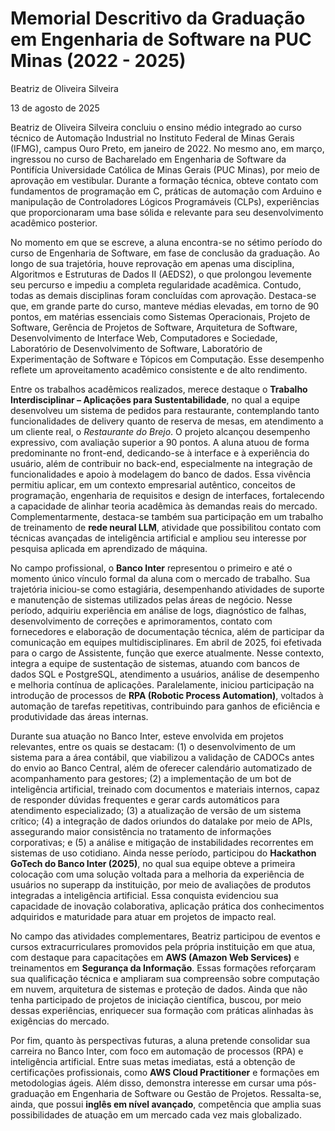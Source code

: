 # Memorial Descritivo da Graduação em Engenharia de Software na PUC Minas (2022 - 2025)

Beatriz de Oliveira Silveira

13 de agosto de 2025


Beatriz de Oliveira Silveira concluiu o ensino médio integrado ao curso técnico de Automação Industrial no Instituto Federal de Minas Gerais (IFMG), campus Ouro Preto, em janeiro de 2022. No mesmo ano, em março, ingressou no curso de Bacharelado em Engenharia de Software da Pontifícia Universidade Católica de Minas Gerais (PUC Minas), por meio de aprovação em vestibular. Durante a formação técnica, obteve contato com fundamentos de programação em C, práticas de automação com Arduino e manipulação de Controladores Lógicos Programáveis (CLPs), experiências que proporcionaram uma base sólida e relevante para seu desenvolvimento acadêmico posterior.

No momento em que se escreve, a aluna encontra-se no sétimo período do curso de Engenharia de Software, em fase de conclusão da graduação. Ao longo de sua trajetória, houve reprovação em apenas uma disciplina, Algoritmos e Estruturas de Dados II (AEDS2), o que prolongou levemente seu percurso e impediu a completa regularidade acadêmica. Contudo, todas as demais disciplinas foram concluídas com aprovação. Destaca-se que, em grande parte do curso, manteve médias elevadas, em torno de 90 pontos, em matérias essenciais como Sistemas Operacionais, Projeto de Software, Gerência de Projetos de Software, Arquitetura de Software, Desenvolvimento de Interface Web, Computadores e Sociedade, Laboratório de Desenvolvimento de Software, Laboratório de Experimentação de Software e Tópicos em Computação. Esse desempenho reflete um aproveitamento acadêmico consistente e de alto rendimento.

Entre os trabalhos acadêmicos realizados, merece destaque o **Trabalho Interdisciplinar – Aplicações para Sustentabilidade**, no qual a equipe desenvolveu um sistema de pedidos para restaurante, contemplando tanto funcionalidades de delivery quanto de reserva de mesas, em atendimento a um cliente real, o *Restaurante do Brejo*. O projeto alcançou desempenho expressivo, com avaliação superior a 90 pontos. A aluna atuou de forma predominante no front-end, dedicando-se à interface e à experiência do usuário, além de contribuir no back-end, especialmente na integração de funcionalidades e apoio à modelagem do banco de dados. Essa vivência permitiu aplicar, em um contexto empresarial autêntico, conceitos de programação, engenharia de requisitos e design de interfaces, fortalecendo a capacidade de alinhar teoria acadêmica às demandas reais do mercado. Complementarmente, destaca-se também sua participação em um trabalho de treinamento de **rede neural LLM**, atividade que possibilitou contato com técnicas avançadas de inteligência artificial e ampliou seu interesse por pesquisa aplicada em aprendizado de máquina.

No campo profissional, o **Banco Inter** representou o primeiro e até o momento único vínculo formal da aluna com o mercado de trabalho. Sua trajetória iniciou-se como estagiária, desempenhando atividades de suporte e manutenção de sistemas utilizados pelas áreas de negócio. Nesse período, adquiriu experiência em análise de logs, diagnóstico de falhas, desenvolvimento de correções e aprimoramentos, contato com fornecedores e elaboração de documentação técnica, além de participar da comunicação em equipes multidisciplinares. Em abril de 2025, foi efetivada para o cargo de Assistente, função que exerce atualmente. Nesse contexto, integra a equipe de sustentação de sistemas, atuando com bancos de dados SQL e PostgreSQL, atendimento a usuários, análise de desempenho e melhoria contínua de aplicações. Paralelamente, iniciou participação na introdução de processos de **RPA (Robotic Process Automation)**, voltados à automação de tarefas repetitivas, contribuindo para ganhos de eficiência e produtividade das áreas internas.

Durante sua atuação no Banco Inter, esteve envolvida em projetos relevantes, entre os quais se destacam: (1) o desenvolvimento de um sistema para a área contábil, que viabilizou a validação de CADOCs antes do envio ao Banco Central, além de oferecer calendário automatizado de acompanhamento para gestores; (2) a implementação de um bot de inteligência artificial, treinado com documentos e materiais internos, capaz de responder dúvidas frequentes e gerar cards automáticos para atendimento especializado; (3) a atualização de versão de um sistema crítico; (4) a integração de dados oriundos do datalake por meio de APIs, assegurando maior consistência no tratamento de informações corporativas; e (5) a análise e mitigação de instabilidades recorrentes em sistemas de uso cotidiano. Ainda nesse período, participou do **Hackathon GoTech do Banco Inter (2025)**, no qual sua equipe obteve a primeira colocação com uma solução voltada para a melhoria da experiência de usuários no superapp da instituição, por meio de avaliações de produtos integradas a inteligência artificial. Essa conquista evidenciou sua capacidade de inovação colaborativa, aplicação prática dos conhecimentos adquiridos e maturidade para atuar em projetos de impacto real.

No campo das atividades complementares, Beatriz participou de eventos e cursos extracurriculares promovidos pela própria instituição em que atua, com destaque para capacitações em **AWS (Amazon Web Services)** e treinamentos em **Segurança da Informação**. Essas formações reforçaram sua qualificação técnica e ampliaram sua compreensão sobre computação em nuvem, arquitetura de sistemas e proteção de dados. Ainda que não tenha participado de projetos de iniciação científica, buscou, por meio dessas experiências, enriquecer sua formação com práticas alinhadas às exigências do mercado.

Por fim, quanto às perspectivas futuras, a aluna pretende consolidar sua carreira no Banco Inter, com foco em automação de processos (RPA) e inteligência artificial. Entre suas metas imediatas, está a obtenção de certificações profissionais, como **AWS Cloud Practitioner** e formações em metodologias ágeis. Além disso, demonstra interesse em cursar uma pós-graduação em Engenharia de Software ou Gestão de Projetos. Ressalta-se, ainda, que possui **inglês em nível avançado**, competência que amplia suas possibilidades de atuação em um mercado cada vez mais globalizado.

